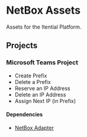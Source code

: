 # NetBox Assets
Assets for the Itential Platform.

## Projects
### Microsoft Teams Project
- Create Prefix
- Delete a Prefix
- Reserve an IP Address
- Delete an IP Address
- Assign Next IP (in Prefix)

#### Dependencies
- [NetBox Adapter](https://gitlab.com/itentialopensource/adapters/adapter-netbox_v33)
